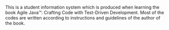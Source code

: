 This is a student information system which is produced when learning the book Agile Java™: Crafting Code with Test-Driven Development. Most of the codes are written according to instructions and guidelines of the author of the book.
